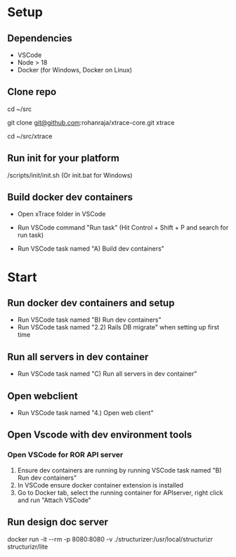 # Setup
## Dependencies
- VSCode
- Node > 18
- Docker (for Windows, Docker on Linux)

## Clone repo
cd ~/src 

git clone git@github.com:rohanraja/xtrace-core.git xtrace

cd ~/src/xtrace

## Run init for your platform
/scripts/init/init.sh (Or init.bat for Windows)


## Build docker dev containers
- Open xTrace folder in VSCode
- Run VSCode command "Run task" (Hit Control + Shift + P and search for run task) 

- Run VSCode task named "A) Build dev containers"

# Start

## Run docker dev containers and setup
- Run VSCode task named "B) Run dev containers"
- Run VSCode task named "2.2) Rails DB migrate" when setting up first time

## Run all servers in dev container
- Run VSCode task named "C) Run all servers in dev container"

## Open webclient
- Run VSCode task named "4.) Open web client"

## Open Vscode with dev environment tools

### Open VSCode for ROR API server
1. Ensure dev containers are running by running VSCode task named "B) Run dev containers"
2. In VSCode ensure docker container extension is installed
3. Go to Docker tab, select the running container for APIserver, right click and run "Attach VSCode"

## Run design doc server
<!-- TODO - Add to vscode tasks -->
docker run -it --rm -p 8080:8080 -v ./structurizer:/usr/local/structurizr structurizr/lite
